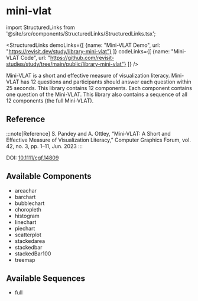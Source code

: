 
# mini-vlat

import StructuredLinks from '@site/src/components/StructuredLinks/StructuredLinks.tsx';

<StructuredLinks
    demoLinks={[
      {name: "Mini-VLAT Demo", url: "https://revisit.dev/study/library-mini-vlat"}
    ]}
    codeLinks={[
      {name: "Mini-VLAT Code", url: "https://github.com/revisit-studies/study/tree/main/public/library-mini-vlat"}
    ]}
/>

Mini-VLAT is a short and effective measure of visualization literacy. Mini-VLAT has 12 questions and participants should answer each question within 25 seconds. This library contains 12 components. Each component contains one question of the Mini-VLAT. This library also contains a sequence of all 12 components (the full Mini-VLAT).

## Reference

:::note[Reference]
S. Pandey and A. Ottley, “Mini‐VLAT: A Short and Effective Measure of Visualization Literacy,” Computer Graphics Forum, vol. 42, no. 3, pp. 1–11, Jun. 2023
:::

DOI: [10.1111/cgf.14809](https://dx.doi.org/10.1111/cgf.14809)

## Available Components

- areachar
- barchart
- bubblechart
- choropleth
- histogram
- linechart
- piechart
- scatterplot
- stackedarea
- stackedbar
- stackedBar100
- treemap

## Available Sequences

- full
